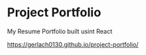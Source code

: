 # Project Portfolio

My Resume Portfolio built usint React

https://gerlach0130.github.io/project-portfolio/
